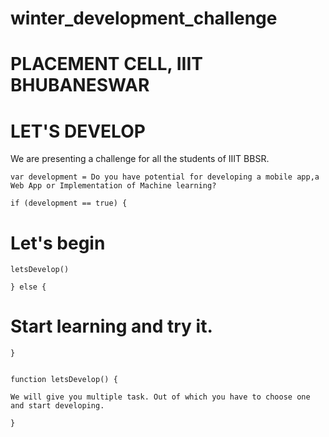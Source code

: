 # winter_development_challenge 

# PLACEMENT CELL, IIIT BHUBANESWAR
# LET'S DEVELOP
We are presenting a challenge for all the students of IIIT BBSR.

    var development = Do you have potential for developing a mobile app,a Web App or Implementation of Machine learning?

    if (development == true) {

# Let's begin

    letsDevelop()
  
    } else {
 
# Start learning and try it.
 
    }


    function letsDevelop() {

    We will give you multiple task. Out of which you have to choose one and start developing.

    }
